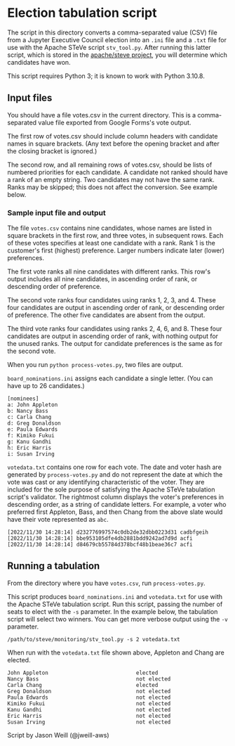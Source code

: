 # Election tabulation script

The script in this directory converts a comma-separated value (CSV) file
from a Jupyter Executive Council election into an `.ini` file and a `.txt`
file for use with the Apache STeVe script `stv_tool.py`. After running 
this latter script, which is stored in the
[apache/steve project](https://github.com/apache/steve), you will determine
which candidates have won.

This script requires Python 3; it is known to work with Python 3.10.8.

## Input files

You should have a file votes.csv in the current directory. This is a
comma-separated value file exported from Google Forms's vote output.

The first row of votes.csv should include column headers with
candidate names in square brackets. (Any text before the opening bracket
and after the closing bracket is ignored.)

The second row, and all remaining rows of votes.csv, should be lists
of numbered priorities for each candidate. A candidate not ranked should
have a rank of an empty string. Two candidates may not have the same rank.
Ranks may be skipped; this does not affect the conversion. See example below.

### Sample input file and output

The file `votes.csv` contains nine candidates, whose names are listed in
square brackets in the first row, and three votes, in subsequent rows.
Each of these votes specifies at least one candidate with a rank. Rank 1
is the customer's first (highest) preference. Larger numbers indicate
later (lower) preferences.

The first vote ranks all nine candidates with different ranks. This row's
output includes all nine candidates, in ascending order of rank, or
descending order of preference.

The second vote ranks four candidates using ranks 1, 2, 3, and 4. These
four candidates are output in ascending order of rank, or descending order
of preference. The other five candidates are absent from the output.

The third vote ranks four candidates using ranks 2, 4, 6, and 8. These
four candidates are output in ascending order of rank, with nothing output
for the unused ranks. The output for candidate preferences is the same as
for the second vote.

When you run `python process-votes.py`, two files are output.

`board_nominations.ini` assigns each candidate a single letter. (You can
have up to 26 candidates.)

```
[nominees]
a: John Appleton
b: Nancy Bass
c: Carla Chang
d: Greg Donaldson
e: Paula Edwards
f: Kimiko Fukui
g: Kanu Gandhi
h: Eric Harris
i: Susan Irving
```

`votedata.txt` contains one row for each vote. The date and voter hash are
generated by `process-votes.py` and do not represent the date at which the
vote was cast or any identifying characteristic of the voter. They are
included for the sole purpose of satisfying the Apache STeVe tabulation
script's validator. The rightmost column displays the voter's preferences
in descending order, as a string of candidate letters. For example, a
voter who preferred first Appleton, Bass, and then Chang from the above
slate would have their vote represented as `abc`.

```
[2022/11/30 14:28:14] d232776997574c0db2de32dbb0223d31 cadbfgeih
[2022/11/30 14:28:14] bbe953105dfe4db2881bdd9242ad7d9d acfi
[2022/11/30 14:28:14] d84679cb55784d378bcf48b1beae36c7 acfi
```

## Running a tabulation

From the directory where you have `votes.csv`, run `process-votes.py`.

This script produces `board_nominations.ini` and `votedata.txt` for use
with the Apache STeVe tabulation script. Run this script, passing the
number of seats to elect with the `-s` parameter. In the example below,
the tabulation script will select two winners. You can get more verbose
output using the `-v` parameter.

```
/path/to/steve/monitoring/stv_tool.py -s 2 votedata.txt
```

When run with the `votedata.txt` file shown above, Appleton and Chang
are elected.

```
John Appleton                            elected
Nancy Bass                               not elected
Carla Chang                              elected
Greg Donaldson                           not elected
Paula Edwards                            not elected
Kimiko Fukui                             not elected
Kanu Gandhi                              not elected
Eric Harris                              not elected
Susan Irving                             not elected
```

Script by Jason Weill (@jweill-aws)
